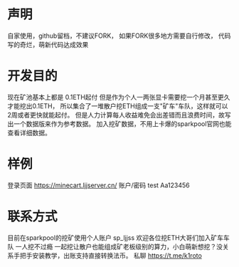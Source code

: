 # 声明
自家使用，github留档，不建议FORK，
如果FORK很多地方需要自行修改，
代码写的奇烂，萌新代码达成效果
# 开发目的
现在矿池基本上都是 0.1ETH起付 但是作为个人一两张显卡需要挖一个月甚至更久才能挖出0.1ETH，
所以集合了一堆散户挖ETH组成一支"矿车"车队，这样就可以2周或者更快就能起付。
但是人力计算每人收益难免会出差错而且浪费时间，故写出一个数据版来作为参考数据。
加入挖矿数据，不用上卡爆的sparkpool官网也能查看详细数据。
# 样例
登录页面 https://minecart.ljjserver.cn/
账户/密码 test Aa123456
# 联系方式
目前在sparkpool的挖矿使用个人账户 sp_ljjss 欢迎各位挖ETH大哥们加入矿车车队
一人挖不过瘾 一起挖让散户也能组成矿老板级别的算力，小白萌新想挖？没关系手把手安装教学，出账支持直接转换法币。
私聊 https://t.me/k1roto


